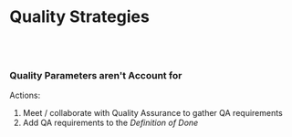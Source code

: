# Quality Strategies

<br><br>

### Quality Parameters aren't Account for

Actions:

1. Meet / collaborate with Quality Assurance to gather QA requirements
1. Add QA requirements to the _Definition of Done_
